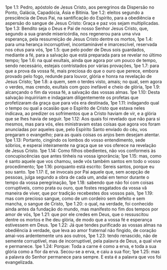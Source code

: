 1pe 1.1: Pedro, apóstolo de Jesus Cristo, aos peregrinos da Dispersão no Ponto, Galácia, Capadócia, Ásia e Bitínia.
1pe 1.2: eleitos segundo a presciência de Deus Pai, na santificação do Espírito, para a obediência e aspersão do sangue de Jesus Cristo: Graça e paz vos sejam multiplicadas.
1pe 1.3: Bendito seja o Deus e Pai de nosso Senhor Jesus Cristo, que, segundo a sua grande misericórdia, nos regenerou para uma viva esperança, pela ressurreição de Jesus Cristo dentre os mortos,
1pe 1.4: para uma herança incorruptível, incontaminável e imarcescível, reservada nos céus para vós,
1pe 1.5: que pelo poder de Deus sois guardados, mediante a fé, para a salvação que está preparada para se revelar no último tempo;
1pe 1.6: na qual exultais, ainda que agora por um pouco de tempo, sendo necessário, estejais contristados por várias provações,
1pe 1.7: para que a prova da vossa fé, mais preciosa do que o ouro que perece, embora provado pelo fogo, redunde para louvor, glória e honra na revelação de Jesus Cristo;
1pe 1.8: a quem, sem o terdes visto, amais; no qual, sem agora o verdes, mas crendo, exultais com gozo inefável e cheio de glória,
1pe 1.9: alcançando o fim da vossa fé, a salvação das vossas almas.
1pe 1.10: Desta salvação inquiririam e indagaram diligentemente os profetas que profetizaram da graça que para vós era destinada,
1pe 1.11: indagando qual o tempo ou qual a ocasião que o Espírito de Cristo que estava neles indicava, ao predizer os sofrimentos que a Cristo haviam de vir, e a glória que se lhes havia de seguir.
1pe 1.12: Aos quais foi revelado que não para si mesmos, mas para vós, eles ministravam estas coisas que agora vos foram anunciadas por aqueles que, pelo Espírito Santo enviado do céu, vos pregaram o evangelho; para as quais coisas os anjos bem desejam atentar.
1pe 1.13: Portanto, cingindo os lombos do vosso entendimento, sede sóbrios, e esperai inteiramente na graça que se vos oferece na revelação de Jesus Cristo.
1pe 1.14: Como filhos obedientes, não vos conformeis às concupiscências que antes tínheis na vossa ignorância;
1pe 1.15: mas, como é santo aquele que vos chamou, sede vós também santos em todo o vosso procedimento;
1pe 1.16: porquanto está escrito: Sereis santos, porque eu sou santo.
1pe 1.17: E, se invocais por Pai aquele que, sem acepção de pessoas, julga segundo a obra de cada um, andai em temor durante o tempo da vossa peregrinação,
1pe 1.18: sabendo que não foi com coisas corruptíveis, como prata ou ouro, que fostes resgatados da vossa vã maneira de viver, que por tradição recebestes dos vossos pais,
1pe 1.19: mas com precioso sangue, como de um cordeiro sem defeito e sem mancha, o sangue de Cristo,
1pe 1.20: o qual, na verdade, foi conhecido ainda antes da fundação do mundo, mas manifesto no fim dos tempos por amor de vós,
1pe 1.21: que por ele credes em Deus, que o ressuscitou dentre os mortos e lhe deu glória, de modo que a vossa fé e esperança estivessem em Deus.
1pe 1.22: Já que tendes purificado as vossas almas na obediência à verdade, que leva ao amor fraternal não fingido, de coração amai-vos ardentemente uns aos outros,
1pe 1.23: tendo renascido, não de semente corruptível, mas de incorruptível, pela palavra de Deus, a qual vive e permanece.
1pe 1.24: Porque: Toda a carne é como a erva, e toda a sua glória como a flor da erva. Secou-se a erva, e caiu a sua flor;
1pe 1.25: mas a palavra do Senhor permanece para sempre. E esta é a palavra que vos foi evangelizada.
